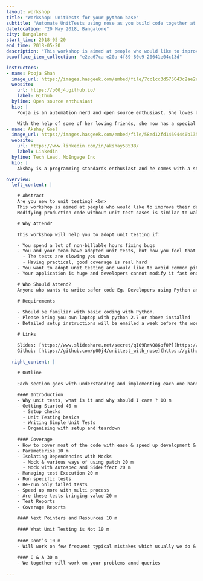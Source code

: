 ```yaml
---
layout: workshop
title: "Workshop: UnitTests for your python base"
subtitle: "Automate UnitTests using nose as you build code together at this workshop."
datelocation: "20 May 2018, Bangalore"
city: Bangalore
start_time: 2018-05-20
end_time: 2018-05-20
description: "This workshop is aimed at people who would like to improve their development skills by practially learning to write professional quality code"
boxoffice_item_collection: "e2ea67ca-e20a-4f89-80c9-20641e04c13d"

instructors:
- name: Pooja Shah 
  image_url: https://images.hasgeek.com/embed/file/7cc1cc3d575043c2ae2edfdb6b9aca39
  website:
    url: https://p00j4.github.io/
    label: Github
  byline: Open source enthusiast
  bio: |
    Pooja is an automation nerd and open source enthusiast. She loves brainstorming and implementing crazy ideas to figure out ways to improve the product quality. Having a blend of dev, qa & devops mindset, she strives to bridge the gaps between all the teams to attain the best results. Driven by curiosity to learn & share new things every day, she [pens](https://p00j4.github.io/){:target="_blank"} them, open-source, record tutorials and talk about them at relevant conferences, some of the glimpses can be found on [youtube](https://www.youtube.com/c/PoojaShahQAgirl){:target="_blank"} as well.

    With the help of some of her loving friends, she now has a special colleague named [alice](https://p00j4.github.io/#alice){:target="_blank"}, a talking bot she has created to help herself in work & gain her free time to play Pokemon
- name: Akshay Goel 
  image_url: https://images.hasgeek.com/embed/file/58ed12fd14694440b1357cde05ea9957
  website:
    url: https://www.linkedin.com/in/akshay58538/
    label: Linkedin
  byline: Tech Lead, MoEngage Inc
  bio: |
    Akshay is a programming standards enthusiast and he comes with a strong background in Python and Java building various systems for scale earlier for Paypal and now MoEngage. He tries to make writing production-grade code as easy as a breeze for anyone and everyone. As Technical Architect at MoEngage, making systems (distributed obviously) dance to his tune is something he enjoys. Some of his major contributions have been building an in-memory cache, a python-based structural/contextual log writer, an ORM to build Structured/Unstructured Objects and saving them to any downstream database etc. Outside of work, he enjoys food and listening to music. He plays badminton regularly and loves competing there. 

overview:
  left_content: |

    # Abstract
    Are you new to unit testing? <br>
    This workshop is aimed at people who would like to improve their development skills by practially learning to write professional quality code. <br>
    Modifying production code without unit test cases is similar to walking through a field of landmines and writing and maintaining good unit tests can be real hard work, hence is this workshop, where instead of just covering the syntax, we will introduce most of tips and tricks to write good UnitTests with ease as we build the code together.

    # Why Attend?

    This workshop will help you to adopt unit testing if:

    - You spend a lot of non-billable hours fixing bugs
    - You and your team have adopted unit tests, but now you feel that
      - The tests are slowing you down
      - Having practical, good coverage is real hard
    - You want to adopt unit testing and would like to avoid common pitfalls
    - Your application is huge and developers cannot modify it fast enough.

    # Who Should Attend?
    Anyone who wants to write safer code Eg. Developers using Python and would like to learn how to avoid introducing mistakes in their software.

    # Requirements
    
    - Should be familiar with basic coding with Python.
    - Please bring you own laptop with python 2.7 or above installed
    - Detailed setup instructions will be emailed a week before the workshop day

    # Links

    Slides: [https://www.slideshare.net/secret/qI09RrNQ86pf0P](https://www.slideshare.net/secret/qI09RrNQ86pf0P){:target="_blank"} <br>
    Github: [https://github.com/p00j4/unittest_with_nose](https://github.com/p00j4/unittest_with_nose){:target="_blank"}

  right_content: |
    
    # Outline

    Each section goes with understanding and implementing each one hands-on.

    #### Introduction
    - Why unit tests, what is it and why should I care ? 10 m
    - Getting Started 40 m
      - Setup checks
      - Unit Testing basics
      - Writing Simple Unit Tests
      - Organising with setup and teardown
    
    #### Coverage
    - How to cover most of the code with ease & speed up development & execution
    - Parameterise 10 m
    - Isolating Dependencies with Mocks
      - Mock & various ways of using patch 20 m
      - Mock with Autospec and SideEffect 20 m
    - Managing test Execution 20 m
    - Run specific tests
    - Re-run only failed tests
    - Speed up more with multi process
    - Are these tests bringing value 20 m
    - Test Reports
    - Coverage Reports
    
    #### Next Pointers and Resources 10 m
    
    #### What Unit Testing is Not 10 m
    
    #### Dont’s 10 m
    - Will work on few frequent typical mistakes which usually we do & tricks on how to avoid them
    
    #### Q & A 30 m
    - We together will work on your problems annd queries

---
```

